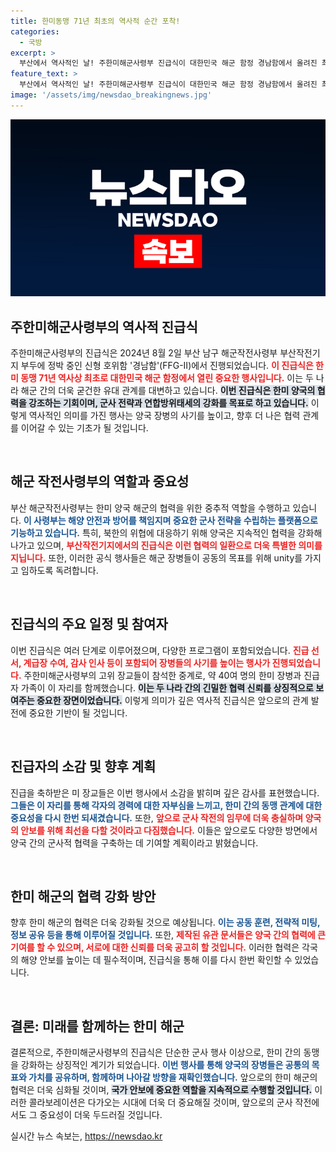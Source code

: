 ```yaml
---
title: 한미동맹 71년 최초의 역사적 순간 포착!
categories:
  - 국방
excerpt: >
  부산에서 역사적인 날! 주한미해군사령부 진급식이 대한민국 해군 함정 경남함에서 올려진 최초의 진급식이 열렸습니다. 한미 동맹의 새로운 장을 여는 특별한 순간을 놓치지 마세요!
feature_text: >
  부산에서 역사적인 날! 주한미해군사령부 진급식이 대한민국 해군 함정 경남함에서 올려진 최초의 진급식이 열렸습니다. 한미 동맹의 새로운 장을 여는 특별한 순간을 놓치지 마세요!
image: '/assets/img/newsdao_breakingnews.jpg'
---
```


<p><img src="/assets/img/newsdao_breakingnews.jpg" alt="firstkoreanews 속보" /></p>

<h2 data-ke-size="size26">주한미해군사령부의 역사적 진급식</h2>

<p data-ke-size="size16">주한미해군사령부의 진급식은 2024년 8월 2일 부산 남구 해군작전사령부 부산작전기지 부두에 정박 중인 신형 호위함 '경남함'(FFG-Ⅱ)에서 진행되었습니다. <b><span style="color: #ee2323;">이 진급식은 한미 동맹 71년 역사상 최초로 대한민국 해군 함정에서 열린 중요한 행사입니다.</span></b> 이는 두 나라 해군 간의 더욱 굳건한 유대 관계를 대변하고 있습니다. <b><span style="background-color: #21538527;">이번 진급식은 한미 양국의 협력을 강조하는 기회이며, 군사 전략과 연합방위태세의 강화를 목표로 하고 있습니다.</span></b> 이렇게 역사적인 의미를 가진 행사는 양국 장병의 사기를 높이고, 향후 더 나은 협력 관계를 이어갈 수 있는 기초가 될 것입니다.</p>

<p data-ke-size="size16">&nbsp;</p>

<h2 data-ke-size="size26">해군 작전사령부의 역할과 중요성</h2>

<p data-ke-size="size16">부산 해군작전사령부는 한미 양국 해군의 협력을 위한 중추적 역할을 수행하고 있습니다. <b><span style="color: #1a5490;">이 사령부는 해양 안전과 방어를 책임지며 중요한 군사 전략을 수립하는 플랫폼으로 기능하고 있습니다.</span></b> 특히, 북한의 위협에 대응하기 위해 양국은 지속적인 협력을 강화해 나가고 있으며, <b><span style="color: #ee2323;">부산작전기지에서의 진급식은 이런 협력의 일환으로 더욱 특별한 의미를 지닙니다.</span></b> 또한, 이러한 공식 행사들은 해군 장병들이 공동의 목표를 위해 unity를 가지고 임하도록 독려합니다.</p>

<p data-ke-size="size16">&nbsp;</p>

<h2 data-ke-size="size26">진급식의 주요 일정 및 참여자</h2>

<p data-ke-size="size16">이번 진급식은 여러 단계로 이루어졌으며, 다양한 프로그램이 포함되었습니다. <b><span style="color: #ee2323;">진급 선서, 계급장 수여, 감사 인사 등이 포함되어 장병들의 사기를 높이는 행사가 진행되었습니다.</span></b> 주한미해군사령부의 고위 장교들이 참석한 중계로, 약 40여 명의 한미 장병과 진급자 가족이 이 자리를 함께했습니다. <b><span style="background-color: #21538527;">이는 두 나라 간의 긴밀한 협력 신뢰를 상징적으로 보여주는 중요한 장면이었습니다.</span></b> 이렇게 의미가 깊은 역사적 진급식은 앞으로의 관계 발전에 중요한 기반이 될 것입니다.</p>

<p data-ke-size="size16">&nbsp;</p>

<h2 data-ke-size="size26">진급자의 소감 및 향후 계획</h2>

<p data-ke-size="size16">진급을 축하받은 미 장교들은 이번 행사에서 소감을 밝히며 깊은 감사를 표현했습니다. <b><span style="color: #1a5490;">그들은 이 자리를 통해 각자의 경력에 대한 자부심을 느끼고, 한미 간의 동맹 관계에 대한 중요성을 다시 한번 되새겼습니다.</span></b> 또한, <b><span style="color: #ee2323;">앞으로 군사 작전의 임무에 더욱 충실하며 양국의 안보를 위해 최선을 다할 것이라고 다짐했습니다.</span></b> 이들은 앞으로도 다양한 방면에서 양국 간의 군사적 협력을 구축하는 데 기여할 계획이라고 밝혔습니다.</p>

<p data-ke-size="size16">&nbsp;</p>

<h2 data-ke-size="size26">한미 해군의 협력 강화 방안</h2>

<p data-ke-size="size16">향후 한미 해군의 협력은 더욱 강화될 것으로 예상됩니다. <b><span style="color: #1a5490;">이는 공동 훈련, 전략적 미팅, 정보 공유 등을 통해 이루어질 것입니다.</span></b> 또한, <b><span style="color: #ee2323;">제작된 유관 문서들은 양국 간의 협력에 큰 기여를 할 수 있으며, 서로에 대한 신뢰를 더욱 공고히 할 것입니다.</span></b> 이러한 협력은 각국의 해양 안보를 높이는 데 필수적이며, 진급식을 통해 이를 다시 한번 확인할 수 있었습니다.</p>

<p data-ke-size="size16">&nbsp;</p>

<h2 data-ke-size="size26">결론: 미래를 함께하는 한미 해군</h2>

<p data-ke-size="size16">결론적으로, 주한미해군사령부의 진급식은 단순한 군사 행사 이상으로, 한미 간의 동맹을 강화하는 상징적인 계기가 되었습니다. <b><span style="color: #1a5490;">이번 행사를 통해 양국의 장병들은 공통의 목표와 가치를 공유하며, 함께하며 나아갈 방향을 재확인했습니다.</span></b> 앞으로의 한미 해군의 협력은 더욱 심화될 것이며, <b><span style="background-color: #21538527;">국가 안보에 중요한 역할을 지속적으로 수행할 것입니다.</span></b> 이러한 콜라보레이션은 다가오는 시대에 더욱 더 중요해질 것이며, 앞으로의 군사 작전에서도 그 중요성이 더욱 두드러질 것입니다.</p>
실시간 뉴스 속보는, <a href="https://newsdao.kr" rel="dofollow">https://newsdao.kr</a>


